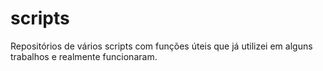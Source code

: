 # scripts
Repositórios de vários scripts com funções úteis que já utilizei em alguns trabalhos e realmente funcionaram.
